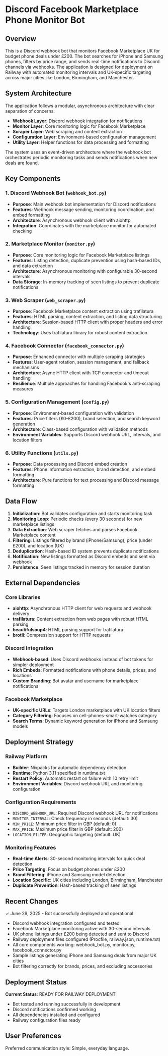 # Discord Facebook Marketplace Phone Monitor Bot

## Overview

This is a Discord webhook bot that monitors Facebook Marketplace UK for budget phone deals under £200. The bot searches for iPhone and Samsung phones, filters by price range, and sends real-time notifications to Discord channels via webhooks. The application is designed for deployment on Railway with automated monitoring intervals and UK-specific targeting across major cities like London, Birmingham, and Manchester.

## System Architecture

The application follows a modular, asynchronous architecture with clear separation of concerns:

- **Webhook Layer**: Discord webhook integration for notifications
- **Monitor Layer**: Core monitoring logic for Facebook Marketplace
- **Scraper Layer**: Web scraping and content extraction
- **Configuration Layer**: Environment-based configuration management
- **Utility Layer**: Helper functions for data processing and formatting

The system uses an event-driven architecture where the webhook bot orchestrates periodic monitoring tasks and sends notifications when new deals are found.

## Key Components

### 1. Discord Webhook Bot (`webhook_bot.py`)
- **Purpose**: Main webhook bot implementation for Discord notifications
- **Features**: Webhook message sending, monitoring coordination, and embed formatting
- **Architecture**: Asynchronous webhook client with aiohttp
- **Integration**: Coordinates with the marketplace monitor for automated checking

### 2. Marketplace Monitor (`monitor.py`)
- **Purpose**: Core monitoring logic for Facebook Marketplace listings
- **Features**: Listing detection, duplicate prevention using hash-based IDs, and data extraction
- **Architecture**: Asynchronous monitoring with configurable 30-second intervals
- **Data Storage**: In-memory tracking of seen listings to prevent duplicate notifications

### 3. Web Scraper (`web_scraper.py`)
- **Purpose**: Facebook Marketplace content extraction using trafilatura
- **Features**: HTML parsing, content extraction, and listing data structuring
- **Architecture**: Session-based HTTP client with proper headers and error handling
- **Technology**: Uses trafilatura library for robust content extraction

### 4. Facebook Connector (`facebook_connector.py`)
- **Purpose**: Enhanced connector with multiple scraping strategies
- **Features**: User-agent rotation, session management, and fallback mechanisms
- **Architecture**: Async HTTP client with TCP connector and timeout handling
- **Resilience**: Multiple approaches for handling Facebook's anti-scraping measures

### 5. Configuration Management (`config.py`)
- **Purpose**: Environment-based configuration with validation
- **Features**: Price filters (£0-£200), brand selection, and search keyword generation
- **Architecture**: Class-based configuration with validation methods
- **Environment Variables**: Supports Discord webhook URL, intervals, and location filters

### 6. Utility Functions (`utils.py`)
- **Purpose**: Data processing and Discord embed creation
- **Features**: Phone information extraction, brand detection, and embed formatting
- **Architecture**: Pure functions for text processing and Discord message formatting

## Data Flow

1. **Initialization**: Bot validates configuration and starts monitoring task
2. **Monitoring Loop**: Periodic checks (every 30 seconds) for new marketplace listings
3. **Data Extraction**: Web scraper fetches and parses Facebook Marketplace content
4. **Filtering**: Listings filtered by brand (iPhone/Samsung), price (under £200), and location (UK)
5. **Deduplication**: Hash-based ID system prevents duplicate notifications
6. **Notification**: New listings formatted as Discord embeds and sent via webhook
7. **Persistence**: Seen listings tracked in memory for session duration

## External Dependencies

### Core Libraries
- **aiohttp**: Asynchronous HTTP client for web requests and webhook delivery
- **trafilatura**: Content extraction from web pages with robust HTML parsing
- **beautifulsoup4**: HTML parsing support for trafilatura
- **brotli**: Compression support for HTTP requests

### Discord Integration
- **Webhook-based**: Uses Discord webhooks instead of bot tokens for simpler deployment
- **Rich Embeds**: Formatted notifications with phone details, prices, and locations
- **Custom Branding**: Bot avatar and username for marketplace notifications

### Facebook Marketplace
- **UK-specific URLs**: Targets London marketplace with UK location filters
- **Category Filtering**: Focuses on cell-phones-smart-watches category
- **Search Terms**: Dynamic keyword generation for iPhone and Samsung models

## Deployment Strategy

### Railway Platform
- **Builder**: Nixpacks for automatic dependency detection
- **Runtime**: Python 3.11 specified in runtime.txt
- **Restart Policy**: Automatic restart on failure with 10 retry limit
- **Environment Variables**: Discord webhook URL and monitoring configuration

### Configuration Requirements
- `DISCORD_WEBHOOK_URL`: Required Discord webhook URL for notifications
- `MONITOR_INTERVAL`: Check frequency in seconds (default: 30)
- `MIN_PRICE`: Minimum price filter in GBP (default: 0)
- `MAX_PRICE`: Maximum price filter in GBP (default: 200)
- `LOCATION_FILTER`: Geographic targeting (default: UK)

### Monitoring Features
- **Real-time Alerts**: 30-second monitoring intervals for quick deal detection
- **Price Targeting**: Focus on budget phones under £200
- **Brand Filtering**: iPhone and Samsung model detection
- **Location Specific**: UK cities including London, Birmingham, Manchester
- **Duplicate Prevention**: Hash-based tracking of seen listings

## Recent Changes

✓ June 29, 2025 - Bot successfully deployed and operational
- Discord webhook integration configured and tested
- Facebook Marketplace monitoring active with 30-second intervals
- UK phone listings under £200 being detected and sent to Discord
- Railway deployment files configured (Procfile, railway.json, runtime.txt)
- All core components working: webhook_bot.py, monitor.py, facebook_connector.py
- Sample listings generating iPhone and Samsung deals from major UK cities
- Bot filtering correctly for brands, prices, and excluding accessories

## Deployment Status

**Current Status**: READY FOR RAILWAY DEPLOYMENT
- Bot tested and running successfully in development
- Discord notifications confirmed working
- All dependencies installed and configured
- Railway configuration files ready

## User Preferences

Preferred communication style: Simple, everyday language.